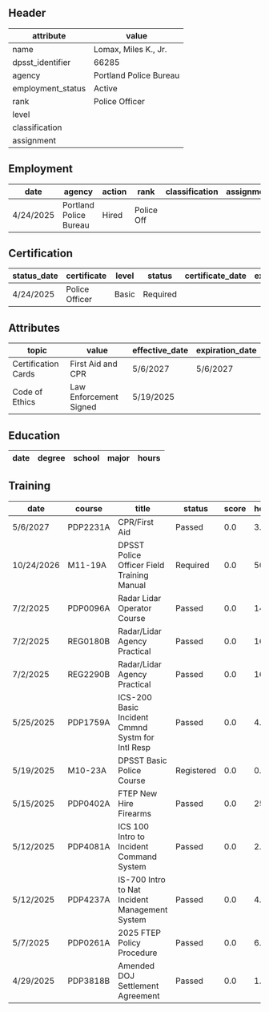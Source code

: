 ## Header
| attribute | value |
| --------- | ----- |
| name | Lomax, Miles K., Jr. |
| dpsst_identifier | 66285 |
| agency | Portland Police Bureau |
| employment_status | Active |
| rank | Police Officer |
| level |  |
| classification |  |
| assignment |  |
## Employment
| date | agency | action | rank | classification | assignment |
| ---- | ------ | ------ | ---- | -------------- | ---------- |
| 4/24/2025 | Portland Police Bureau | Hired | Police Off |  |  |
## Certification
| status_date | certificate | level | status | certificate_date | expiration_date | probation_date |
| ----------- | ----------- | ----- | ------ | ---------------- | --------------- | -------------- |
| 4/24/2025 | Police Officer | Basic | Required |  |  | 10/24/2026 |
## Attributes
| topic | value | effective_date | expiration_date |
| ----- | ----- | -------------- | --------------- |
| Certification Cards | First Aid and CPR | 5/6/2027 | 5/6/2027 |
| Code of Ethics | Law Enforcement Signed | 5/19/2025 |  |
## Education
| date | degree | school | major | hours |
| ---- | ------ | ------ | ----- | ----- |
## Training
| date | course | title | status | score | hours |
| ---- | ------ | ----- | ------ | ----- | ----- |
| 5/6/2027 | PDP2231A | CPR/First Aid | Passed | 0.0 | 3.00 |
| 10/24/2026 | M11-19A | DPSST Police Officer Field Training Manual | Required | 0.0 | 50.00 |
| 7/2/2025 | PDP0096A | Radar Lidar Operator Course | Passed | 0.0 | 14.00 |
| 7/2/2025 | REG0180B | Radar/Lidar Agency Practical | Passed | 0.0 | 16.00 |
| 7/2/2025 | REG2290B | Radar/Lidar Agency Practical | Passed | 0.0 | 16.00 |
| 5/25/2025 | PDP1759A | ICS-200 Basic Incident Cmmnd Systm for Intl Resp | Passed | 0.0 | 4.00 |
| 5/19/2025 | M10-23A | DPSST Basic Police Course | Registered | 0.0 | 0.00 |
| 5/15/2025 | PDP0402A | FTEP New Hire Firearms | Passed | 0.0 | 25.00 |
| 5/12/2025 | PDP4081A | ICS 100 Intro to Incident Command System | Passed | 0.0 | 2.00 |
| 5/12/2025 | PDP4237A | IS-700 Intro to Nat Incident Management System | Passed | 0.0 | 4.00 |
| 5/7/2025 | PDP0261A | 2025 FTEP Policy  Procedure | Passed | 0.0 | 6.00 |
| 4/29/2025 | PDP3818B | Amended DOJ Settlement Agreement | Passed | 0.0 | 1.00 |
